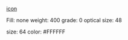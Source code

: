 [icon](https://fonts.google.com/icons)

Fill: none
weight: 400
grade: 0
optical size: 48

size: 64
color: #FFFFFF